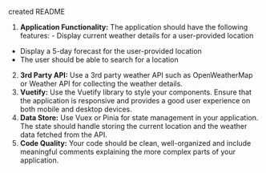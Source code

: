 created README

1. **Application Functionality:** The application should have the following features:  - Display current weather details for a user-provided location 
 - Display a 5-day forecast for the user-provided location 
 - The user should be able to search for a location 
2. **3rd Party API:** Use a 3rd party weather API such as OpenWeatherMap or Weather API for  collecting the weather details. 
3. **Vuetify:** Use the Vuetify library to style your components. Ensure that the application is  responsive and provides a good user experience on both mobile and desktop devices. 
4. **Data Store:** Use Vuex or Pinia for state management in your application. The state should  handle storing the current location and the weather data fetched from the API. 
5. **Code Quality:** Your code should be clean, well-organized and include meaningful  comments explaining the more complex parts of your application.  
